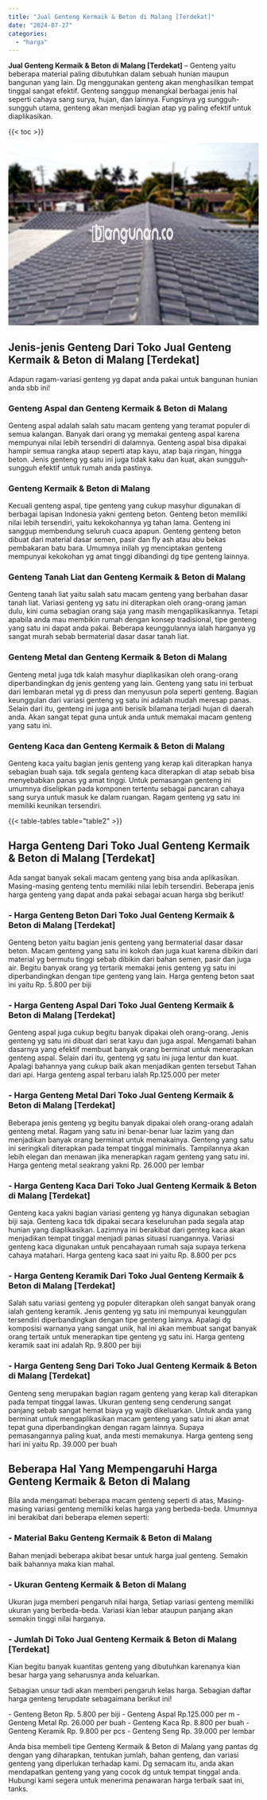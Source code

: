 ```yaml
---
title: "Jual Genteng Kermaik & Beton di Malang [Terdekat]"
date: "2024-07-27"
categories: 
  - "harga"
---
```


**Jual Genteng Kermaik & Beton di Malang \[Terdekat\]** – Genteng yaitu beberapa material paling dibutuhkan dalam sebuah hunian maupun bangunan yang lain. Dg menggunakan genteng akan menghasilkan tempat tinggal sangat efektif. Genteng sanggup menangkal berbagai jenis hal seperti cahaya sang surya, hujan, dan lainnya. Fungsinya yg sungguh-sungguh utama, genteng akan menjadi bagian atap yg paling efektif untuk diaplikasikan.

{{< toc >}}

![Jual Genteng Kermaik & Beton di Malang [Terdekat]](/images/genteng-minimalis-murah07.png)

## Jenis-jenis Genteng Dari Toko Jual Genteng Kermaik & Beton di Malang \[Terdekat\]

Adapun ragam-variasi genteng yg dapat anda pakai untuk bangunan hunian anda sbb ini!

### Genteng Aspal dan Genteng Kermaik & Beton di Malang

Genteng aspal adalah salah satu macam genteng yang teramat populer di semua kalangan. Banyak dari orang yg memakai genteng aspal karena mempunyai nilai lebih tersendiri di dalamnya. Genteng aspal bisa dipakai hampir semua rangka ataup seperti atap kayu, atap baja ringan, hingga beton. Jenis genteng yg satu ini juga tidak kaku dan kuat, akan sungguh-sungguh efektif untuk rumah anda pastinya.

### Genteng Kermaik & Beton di Malang

Kecuali genteng aspal, tipe genteng yang cukup masyhur digunakan di berbagai lapisan Indonesia yakni genteng beton. Genteng beton memiliki nilai lebih tersendiri, yaitu kekokohannya yg tahan lama. Genteng ini sanggup membendung seluruh cuaca apapun. Genteng genteng beton dibuat dari material dasar semen, pasir dan fly ash atau abu bekas pembakaran batu bara. Umumnya inilah yg menciptakan genteng mempunyai kekokohan yg amat tinggi dibandingi dg tipe genteng lainnya.

### Genteng Tanah Liat dan Genteng Kermaik & Beton di Malang

Genteng tanah liat yaitu salah satu macam genteng yang berbahan dasar tanah liat. Variasi genteng yg satu ini diterapkan oleh orang-orang jaman dulu, kini cuma sebagian orang saja yang masih mengaplikasikannya. Tetapi apabila anda mau membikin rumah dengan konsep tradisional, tipe genteng yang satu ini dapat anda pakai. Beberapa keunggulannya ialah harganya yg sangat murah sebab bermaterial dasar dasar tanah liat.

### Genteng Metal dan Genteng Kermaik & Beton di Malang

Genteng metal juga tdk kalah masyhur diaplikasikan oleh orang-orang diperbandingkan dg jenis genteng yang lain. Genteng yang satu ini terbuat dari lembaran metal yg di press dan menyusun pola seperti genteng. Bagian keunggulan dari variasi genteng yg satu ini adalah mudah meresap panas. Selain dari itu, genteng ini juga anti berisik bilamana terjadi hujan di daerah anda. Akan sangat tepat guna untuk anda untuk memakai macam genteng yang satu ini.

### Genteng Kaca dan Genteng Kermaik & Beton di Malang

Genteng kaca yaitu bagian jenis genteng yang kerap kali diterapkan hanya sebagian buah saja. tdk segala genteng kaca diterapkan di atap sebab bisa menyebabkan panas yg amat tinggi. Untuk pemasangan genteng ini umumnya diselipkan pada komponen tertentu sebagai pancaran cahaya sang surya untuk masuk ke dalam ruangan. Ragam genteng yg satu ini memiliki keunikan tersendiri.

{{< table-tables table="table2" >}}

## Harga Genteng Dari Toko Jual Genteng Kermaik & Beton di Malang \[Terdekat\]

Ada sangat banyak sekali macam genteng yang bisa anda aplikasikan. Masing-masing genteng tentu memiliki nilai lebih tersendiri. Beberapa jenis harga genteng yang dapat anda pakai sebagai acuan harga sbg berikut!

### \- Harga Genteng Beton Dari Toko Jual Genteng Kermaik & Beton di Malang \[Terdekat\]

Genteng beton yaitu bagian jenis genteng yang bermaterial dasar dasar beton. Macam genteng yang satu ini kokoh dan juga kuat karena dibikin dari material yg bermutu tinggi sebab dibikin dari bahan semen, pasir dan juga air. Begitu banyak orang yg tertarik memakai jenis genteng yg satu ini diperbandingkan dengan tipe genteng yang lain. Harga genteng beton saat ini yaitu Rp. 5.800 per biji

### \- Harga Genteng Aspal Dari Toko Jual Genteng Kermaik & Beton di Malang \[Terdekat\]

Genteng aspal juga cukup begitu banyak dipakai oleh orang-orang. Jenis genteng yg satu ini dibuat dari serat kayu dan juga aspal. Mengamati bahan dasarnya yang efektif membuat banyak orang berminat untuk menerapkan genteng aspal. Selain dari itu, genteng yg satu ini juga lentur dan kuat. Apalagi bahannya yang cukup baik akan menjadikan genten tersebut Tahan dari api. Harga genteng aspal terbaru ialah Rp.125.000 per meter

### \- Harga Genteng Metal Dari Toko Jual Genteng Kermaik & Beton di Malang \[Terdekat\]

Beberapa jenis genteng yg begitu banyak dipakai oleh orang-orang adalah genteng metal. Ragam yang satu ini benar-benar luar lazim yang dan menjadikan banyak orang berminat untuk memakainya. Genteng yang satu ini seringkali diterapkan pada tempat tinggal minimalis. Tampilannya akan lebih elegan dan menawan jika menerapkan ragam genteng yang satu ini. Harga genteng metal seakrang yakni Rp. 26.000 per lembar

### \- Harga Genteng Kaca Dari Toko Jual Genteng Kermaik & Beton di Malang \[Terdekat\]

Genteng kaca yakni bagian variasi genteng yg hanya digunakan sebagian biji saja. Genteng kaca tdk dipakai secara keseluruhan pada segala atap hunian yang diaplikasikan. Lazimnya ini berakibat dari genteg kaca akan menjadikan tempat tinggal menjadi panas situasi ruangannya. Variasi genteng kaca digunakan untuk pencahayaan rumah saja supaya terkena cahaya matahari. Harga genteng kaca saat ini yaitu Rp. 8.800 per pcs

### \- Harga Genteng Keramik Dari Toko Jual Genteng Kermaik & Beton di Malang \[Terdekat\]

Salah satu variasi genteng yg populer diterapkan oleh sangat banyak orang ialah genteng keramik. Jenis genteng yg satu ini mempunyai keunggulan tersendiri diperbandingkan dengan tipe genteng lainnya. Apalagi dg komposisi warnanya yang sangat unik, hal ini akan membuat sangat banyak orang tertaik untuk menerapkan tipe genteng yg satu ini. Harga genteng keramik saat ini adalah Rp. 9.800 per biji

### \- Harga Genteng Seng Dari Toko Jual Genteng Kermaik & Beton di Malang \[Terdekat\]

Genteng seng merupakan bagian ragam genteng yang kerap kali diterapkan pada tempat tinggal lawas. Ukuran genteng seng cenderung sangat panjang sebab sangat hemat biaya yg wajib dikeluarkan. Untuk anda yang berminat untuk mengaplikasikan macam genteng yang satu ini akan amat tepat guna diperbandingkan dengan ragam lainnya. Supaya pemasangannya paling kuat, anda mesti memakunya. Harga genteng seng hari ini yaitu Rp. 39.000 per buah

## Beberapa Hal Yang Mempengaruhi Harga Genteng Kermaik & Beton di Malang

Bila anda mengamati beberapa macam genteng seperti di atas, Masing-masing variasi genteng memiliki kelas harga yang berbeda-beda. Umumnya ini berakibat dari beberapa elemen seperti:

### \- Material Baku Genteng Kermaik & Beton di Malang

Bahan menjadi beberapa akibat besar untuk harga jual genteng. Semakin baik bahannya maka kian mahal.

### \- Ukuran Genteng Kermaik & Beton di Malang

Ukuran juga memberi pengaruh nilai harga, Setiap variasi genteng memiliki ukuran yang berbeda-beda. Variasi kian lebar ataupun panjang akan semakin tinggi nilai harganya.

### \- Jumlah Di Toko Jual Genteng Kermaik & Beton di Malang \[Terdekat\]

Kian begitu banyak kuantitas genteng yang dibutuhkan karenanya kian besar harga yang seharusnya anda keluarkan.

Sebagian unsur tadi akan memberi pengaruh kelas harga. Sebagian daftar harga genteng terupdate sebagaimana berikut ini!

\- Genteng Beton Rp. 5.800 per biji - Genteng Aspal Rp.125.000 per m - Genteng Metal Rp. 26.000 per buah - Genteng Kaca Rp. 8.800 per buah - Genteng Keramik Rp. 9.800 per pcs - Genteng Seng Rp. 39.000 per lembar

Anda bisa membeli tipe Genteng Kermaik & Beton di Malang yang pantas dg dengan yang diharapkan, tentukan jumlah, bahan genteng, dan variasi genteng yang diperlukan terhadap kami. Dg semacam itu, anda akan mendapatkan genteng yang yang cocok dg untuk tempat tinggal anda. Hubungi kami segera untuk menerima penawaran harga terbaik saat ini, tanks.
